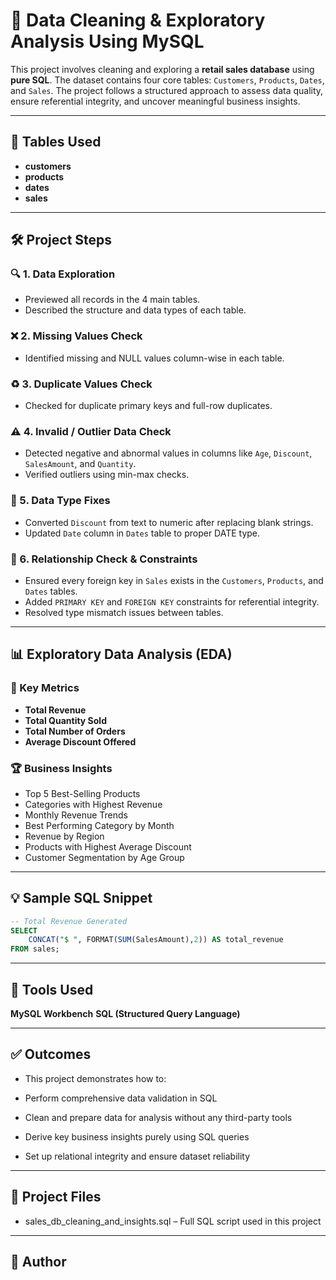 # 🧠 Data Cleaning & Exploratory Analysis Using MySQL

This project involves cleaning and exploring a **retail sales database** using **pure SQL**. The dataset contains four core tables: `Customers`, `Products`, `Dates`, and `Sales`. The project follows a structured approach to assess data quality, ensure referential integrity, and uncover meaningful business insights.

---

## 📂 Tables Used

- **customers**
- **products**
- **dates**
- **sales**

---

## 🛠️ Project Steps

### 🔍 1. Data Exploration
- Previewed all records in the 4 main tables.
- Described the structure and data types of each table.

### ❌ 2. Missing Values Check
- Identified missing and NULL values column-wise in each table.

### ♻️ 3. Duplicate Values Check
- Checked for duplicate primary keys and full-row duplicates.

### ⚠️ 4. Invalid / Outlier Data Check
- Detected negative and abnormal values in columns like `Age`, `Discount`, `SalesAmount`, and `Quantity`.
- Verified outliers using min-max checks.

### 🔧 5. Data Type Fixes
- Converted `Discount` from text to numeric after replacing blank strings.
- Updated `Date` column in `Dates` table to proper DATE type.

### 🔗 6. Relationship Check & Constraints
- Ensured every foreign key in `Sales` exists in the `Customers`, `Products`, and `Dates` tables.
- Added `PRIMARY KEY` and `FOREIGN KEY` constraints for referential integrity.
- Resolved type mismatch issues between tables.

---

## 📊 Exploratory Data Analysis (EDA)

### 🔢 Key Metrics
- **Total Revenue**
- **Total Quantity Sold**
- **Total Number of Orders**
- **Average Discount Offered**

### 🏆 Business Insights
- Top 5 Best-Selling Products
- Categories with Highest Revenue
- Monthly Revenue Trends
- Best Performing Category by Month
- Revenue by Region
- Products with Highest Average Discount
- Customer Segmentation by Age Group

---

## 💡 Sample SQL Snippet

```sql
-- Total Revenue Generated
SELECT 
    CONCAT("$ ", FORMAT(SUM(SalesAmount),2)) AS total_revenue
FROM sales;

```

---

## 🧼 Tools Used
**MySQL Workbench**
**SQL (Structured Query Language)**


---

## ✅ Outcomes
- This project demonstrates how to:

- Perform comprehensive data validation in SQL

- Clean and prepare data for analysis without any third-party tools

- Derive key business insights purely using SQL queries

- Set up relational integrity and ensure dataset reliability


---

## 📁 Project Files
- sales_db_cleaning_and_insights.sql – Full SQL script used in this project


---

## 📌 Author
